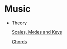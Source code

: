 # Music

- Theory
    
    [Scales, Modes and Keys](Scales,%20Modes%20and%20Keys.md)
    
    [Chords](Chords.md)